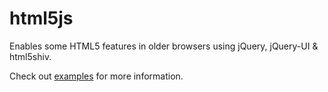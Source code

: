 html5js
=======

Enables some HTML5 features in older browsers using jQuery, jQuery-UI & html5shiv.

Check out [examples](http://anger.kapsi.fi/code/html5js/examples/) for more information.

